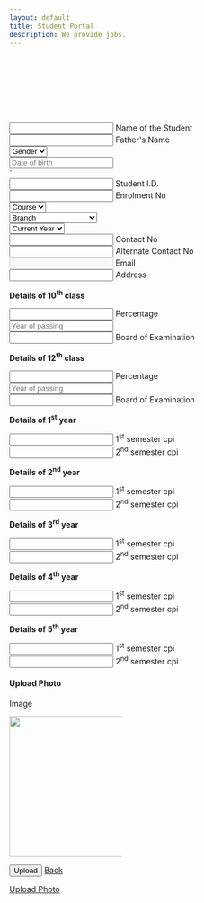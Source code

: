 ```yaml
---
layout: default
title: Student Portal
description: We provide jobs.
---
```

<div class="container" style="padding-top:120px">
    <form id="upc_form" action="#" method="post">
        <div class="row">
            <div class="input-field col s12 l6">
                <input id="name" name="name" type="text" class="validate">
                <label for="name">Name of the Student</label>
            </div>
            <div class="input-field col s12 l5">
                <input id="fathers_name" name="fathers_name" type="text" class="validate">
                <label for="fathers_name">Father's Name</label>
            </div>
            <div class="input-field col s12 l2">
                <select name="gender">
                    <option value="" disabled selected>Gender</option>
                    <option value="1">Male</option>
                    <option value="2">Female</option>
                    <option value="3">Other</option>
                </select>
            </div>
            <div class="input-field col s12 l2">
                <input type="text" class="datepicker" name="date_of_birth" placeholder="Date of birth">
            </div>`
            <div class="input-field col s12 l2">
                <input id="student_id" name="student_id" type="text" class="validate">
                <label for="student_id">Student I.D.</label>
            </div>
            <div class="input-field col s12 l3">
                <input id="enrolment_no" type="text" name="enrolment_no" class="validate">
                <label for="enrolment_no">Enrolment No</label>
            </div>
            <div class="input-field col s12 l2">
                <select name="course">
                    <option value="" disabled selected>Course</option>
                    <option value="1">B.Tech</option>
                    <option value="2">B.E.</option>
                    <option value="-1">Other</option>
                </select>
            </div>
            <div class="input-field col s12 l2">
                <select name="branch">
                    <option value="" disabled selected>Branch</option>
                    <option value="1">Computer Engineering</option>
                    <option value="2">Electronics</option>
                    <option value="3">Electrical</option>
                    <option value="4">Civil</option>
                    <option value="5">Mechanical</option>
                    <option value="-1">Other</option>
                </select>
            </div>
            <div class="input-field col s12 l2">
                <select name="current_year" id="current_year" onchange="select_year(this.value)">
                    <option value="" disabled selected>Current Year</option>
                    <option value="1">1st Year</option>
                    <option value="2">2nd Year</option>
                    <option value="3">3rd Year</option>
                    <option value="4">4th Year</option>
                    <option value="5">5th Year</option>
                </select>
            </div>
            <div class="input-field col s12 l2">
                <input id="contact_no" type="text" name="contact_no" class="validate">
                <label for="contact_no">Contact No</label>
            </div>
            <div class="input-field col s12 l2">
                <input id="alternative_contact_no" type="text" name="alternative_contact_no" class="validate">
                <label for="alternative_contact_no">Alternate Contact No</label>
            </div>
            <div class="input-field col s12 l3">
                <input id="email" type="text" name="email" class="validate" disabled>
                <label for="email">Email</label>
            </div>
            <div class="input-field col s12 l12">
                <input id="address" type="text" name="address" class="validate">
                <label for="address">Address</label>
            </div>
            <div class="col s12"><p><b>Details of 10<sup>th</sup> class</b></p></div>
            <div class="input-field col s12 l1">
                <input id="percentage_10th" type="text" name="percentage_10th" class="validate">
                <label for="percentage_10th">Percentage</label>
            </div>
            <div class="input-field col s12 l2">
                <input type="text" name="year_10th" placeholder="Year of passing">
            </div>
            <div class="input-field col s12 l9">
                <input id="board_10th" type="text" name="board_10th" class="validate">
                <label for="board_10th">Board of Examination</label>
            </div>
            <div class="col s12"><p><b>Details of 12<sup>th</sup> class</b></p></div>
            <div class="input-field col s12 l1">
                <input id="percentage_12th" type="text" name="percentage_12th" class="validate">
                <label for="percentage_12th">Percentage</label>
            </div>
            <div class="input-field col s12 l2">
                <input type="text" name="year_12th" placeholder="Year of passing">
            </div>
            <div class="input-field col s12 l9">
                <input id="board_12th" type="text" name="board_12th" class="validate">
                <label for="board_12th">Board of Examination</label>
            </div>
            <div class="col l6 s12 student_cpi" id="1_sem_cpi">
                <div class="col s12"><p><b>Details of 1<sup>st</sup> year</b></p></div>
                <div class="input-field col s12 l6">
                    <input id="sem_1_1_cpi" type="text" name="sem_1_1_cpi" class="validate">
                    <label for="sem_1_1_cpi">1<sup>st</sup> semester cpi</label>
                </div>
                <div class="input-field col s12 l6">
                    <input id="sem_1_2_cpi" type="text" name="sem_1_2_cpi" class="validate">
                    <label for="sem_1_2_cpi">2<sup>nd</sup> semester cpi</label>
                </div>    
            </div>
            <div class="col l6 s12 student_cpi" id="2_sem_cpi">    
                <div class="col s12"><p><b>Details of 2<sup>nd</sup> year</b></p></div>
                <div class="input-field col s12 l6">
                    <input id="sem_2_1_cpi" type="text" name="sem_2_1_cpi" class="validate">
                    <label for="sem_2_1_cpi">1<sup>st</sup> semester cpi</label>
                </div>
                <div class="input-field col s12 l6">
                    <input id="sem_2_2_cpi" type="text" name="sem_2_2_cpi" class="validate">
                    <label for="sem_2_2_cpi">2<sup>nd</sup> semester cpi</label>
                </div>    
            </div>
            <div class="col l6 s12 student_cpi" id="3_sem_cpi">
                <div class="col s12"><p><b>Details of 3<sup>rd</sup> year</b></p></div>
                <div class="input-field col s12 l6">
                    <input id="sem_3_1_cpi" type="text" name="sem_3_1_cpi" class="validate">
                    <label for="sem_3_1_cpi">1<sup>st</sup> semester cpi</label>
                </div>
                <div class="input-field col s12 l6">
                    <input id="sem_3_2_cpi" type="text" name="sem_3_2_cpi" class="validate">
                    <label for="sem_3_2_cpi">2<sup>nd</sup> semester cpi</label>
                </div>  
            </div>
            <div class="col l6 s12 student_cpi" id="4_sem_cpi">
                <div class="col s12"><p><b>Details of 4<sup>th</sup> year</b></p></div>
                <div class="input-field col s12 l6">
                    <input id="sem_4_1_cpi" type="text" name="sem_4_1_cpi" class="validate">
                    <label for="sem_4_1_cpi">1<sup>st</sup> semester cpi</label>
                </div>
                <div class="input-field col s12 l6">
                    <input id="sem_4_2_cpi" type="text" name="sem_4_2_cpi" class="validate">
                    <label for="sem_4_2_cpi">2<sup>nd</sup> semester cpi</label>
                </div>
            </div>
            <div class="col l6 s12 student_cpi" id="5_sem_cpi">
                <div class="col s12"><p><b>Details of 5<sup>th</sup> year</b></p></div>
                <div class="input-field col s12 l6">
                    <input id="sem_5_1_cpi" type="text" name="sem_5_1_cpi" class="validate">
                    <label for="sem_5_1_cpi">1<sup>st</sup> semester cpi</label>
                </div>
                <div class="input-field col s12 l6">
                    <input id="sem_5_2_cpi" type="text" name="sem_5_2_cpi" class="validate">
                    <label for="sem_5_2_cpi">2<sup>nd</sup> semester cpi</label>
                </div>
            </div>
            <div id="imgup-modal1" class="modal">
                <div class="center modal-content">
                <h4 >Upload Photo</h4>
                <input type="file" id="img_file" style="display:none" onchange="upload_image()">
                <p class="center-all"><label for="img_file" class="waves-effect waves-light btn blue" >Image</label></p>
                <p class="center-all"><img src="" style="height:250px;max-width: 200px" name="preview_img" id="preview_img"></p>
                </div>
                <div class="modal-footer">
                <input type="submit" class="btn-flat blue white-text" value="Upload">
                <a href="#!" class="modal-close waves-effect waves-green btn-flat blue white-text left">Back</a>
                </div>
            </div>
        </div>
        <p class="center-all"><a class="waves-effect waves-light btn modal-trigger blue" href="#imgup-modal1" >Upload Photo</a><!--<input type="submit" value="Apply" class="btn btn-primary btn-block" style="margin-left:auto;margin-right:auto"/>--></p>
    </form>
</div>
<script>
object.addEventListener("load", myScript);
</script>